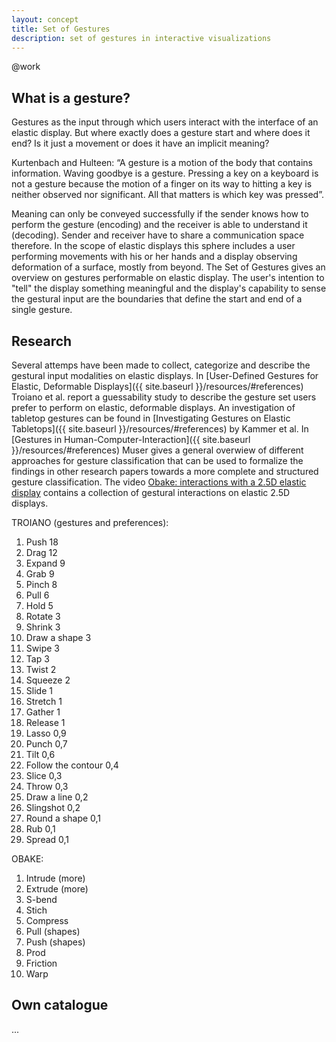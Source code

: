 ```yaml
---
layout: concept
title: Set of Gestures
description: set of gestures in interactive visualizations
---
```

@work

## What is a gesture?
Gestures as the input through which users interact with the interface of an elastic display. But where exactly does a gesture start and where does it end? Is it just a movement or does it have an implicit meaning? 

Kurtenbach and Hulteen: “A gesture is a motion of the body that contains information. Waving goodbye is a gesture. Pressing a key on a keyboard is not a gesture because the motion of a finger on its way to hitting a key is neither observed nor significant. All that matters is which key was pressed”. 

Meaning can only be conveyed successfully if the sender knows how to perform the gesture (encoding) and the receiver is able to understand it (decoding). Sender and receiver have to share a communication space therefore. In the scope of elastic displays this sphere includes a user performing movements with his or her hands and a display observing deformation of a surface, mostly from beyond. The Set of Gestures gives an overview on gestures performable on elastic display. The user's intention to "tell" the display something meaningful and the display's capability to sense the gestural input are the boundaries that define the start and end of a single gesture.

## Research
Several attemps have been made to collect, categorize and describe the gestural input modalities on elastic displays. In [User-Defined Gestures for Elastic, Deformable Displays]({{ site.baseurl }}/resources/#references) Troiano et al. report a guessability study to describe the gesture set users prefer to perform on elastic, deformable displays. An investigation of tabletop gestures can be found in [Investigating Gestures on Elastic Tabletops]({{ site.baseurl }}/resources/#references) by Kammer et al. In [Gestures in Human-Computer-Interaction]({{ site.baseurl }}/resources/#references) Muser gives a general overwiew of different approaches for gesture classification that can be used to formalize the findings in other research papers towards a more complete and structured gesture classification. The video [Obake: interactions with a 2.5D elastic display](/resources/#links) contains a collection of gestural interactions on elastic 2.5D displays.

TROIANO (gestures and preferences):
1. Push 18 
2. Drag 12 
3. Expand 9 
4. Grab 9 
5. Pinch 8 
6. Pull 6 
7. Hold 5 
8. Rotate 3 
9. Shrink 3 
10. Draw a shape 3 
11. Swipe 3  
12. Tap 3 
13. Twist 2 
14. Squeeze 2 
15. Slide 1 
16. Stretch 1 
17. Gather 1 
18. Release 1
19. Lasso 0,9 
20. Punch 0,7 
21. Tilt 0,6 
22. Follow the contour 0,4 
23. Slice 0,3 
24. Throw 0,3 
25. Draw a line 0,2 
26. Slingshot 0,2
27. Round a shape 0,1 
28. Rub 0,1 
29. Spread 0,1 

OBAKE:
1. Intrude (more)
2. Extrude (more)
3. S-bend
4. Stich
5. Compress
6. Pull (shapes)
7. Push (shapes)
8. Prod
9. Friction
10. Warp

## Own catalogue
...

